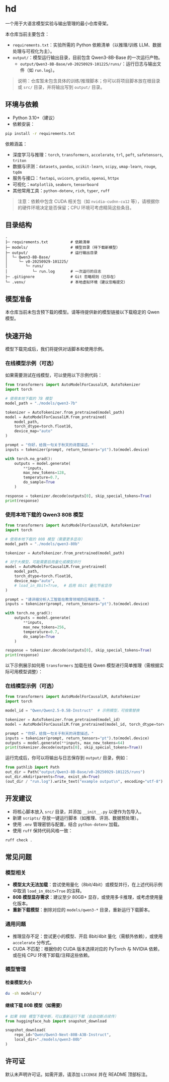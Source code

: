 # hd

一个用于大语言模型实验与输出管理的最小仓库骨架。

本仓库当前主要包含：
- `requirements.txt`：实验所需的 Python 依赖清单（以推理/训练 LLM、数据处理与可视化为主）。
- `output/`：模型运行输出目录，目前包含 Qwen3-8B-Base 的一次运行产物。
  - `output/Qwen3-8B-Base/v0-20250929-101225/runs/`：运行日志与输出文件（如 `run.log`）。

> 说明：仓库暂未包含具体的训练/推理脚本；你可以将项目脚本放在根目录或 `src/` 目录，并将输出写到 `output/` 目录。

## 环境与依赖

- Python 3.10+（建议）
- 依赖安装：

```bash
pip install -r requirements.txt
```

依赖涵盖：
- 深度学习与推理：`torch`, `transformers`, `accelerate`, `trl`, `peft`, `safetensors`, `triton`
- 数据与评测：`datasets`, `pandas`, `scikit-learn`, `scipy`, `umap-learn`, `rouge`, `tqdm`
- 服务与接口：`fastapi`, `uvicorn`, `gradio`, `openai`, `httpx`
- 可视化：`matplotlib`, `seaborn`, `tensorboard`
- 其他常用工具：`python-dotenv`, `rich`, `typer`, `ruff`

> 注意：依赖中包含 CUDA 相关包（如 `nvidia-cudnn-cu12` 等），请根据你的硬件环境决定是否保留；CPU 环境可考虑精简这些条目。

## 目录结构

```text
.
├─ requirements.txt          # 依赖清单
├─ models/                   # 模型目录（待下载新模型）
├─ output/                   # 运行输出目录
│  └─ Qwen3-8B-Base/
│     └─ v0-20250929-101225/
│        └─ runs/
│           └─ run.log       # 一次运行的日志
├─ .gitignore                # Git 忽略规则（已存在）
└─ .venv/                    # 本地虚拟环境（建议忽略提交）
```

## 模型准备

本仓库当前未包含预下载的模型。请等待提供新的模型链接以下载稳定的 Qwen 模型。

## 快速开始

模型下载完成后，我们将提供对话脚本和使用示例。

### 在线模型示例（可选）

如果需要测试在线模型，可以使用以下示例代码：

```python
from transformers import AutoModelForCausalLM, AutoTokenizer
import torch

# 使用本地下载的 7B 模型
model_path = "./models/qwen3-7b"

tokenizer = AutoTokenizer.from_pretrained(model_path)
model = AutoModelForCausalLM.from_pretrained(
    model_path, 
    torch_dtype=torch.float16, 
    device_map="auto"
)

prompt = "你好，给我一句关于秋天的诗意描述。"
inputs = tokenizer(prompt, return_tensors="pt").to(model.device)

with torch.no_grad():
    outputs = model.generate(
        **inputs, 
        max_new_tokens=128,
        temperature=0.7,
        do_sample=True
    )

response = tokenizer.decode(outputs[0], skip_special_tokens=True)
print(response)
```

### 使用本地下载的 Qwen3 80B 模型

```python
from transformers import AutoModelForCausalLM, AutoTokenizer
import torch

# 使用本地下载的 80B 模型（需要更多显存）
model_path = "./models/qwen3-80b"

tokenizer = AutoTokenizer.from_pretrained(model_path)

# 对于大模型，可能需要启用量化或模型并行
model = AutoModelForCausalLM.from_pretrained(
    model_path,
    torch_dtype=torch.float16,
    device_map="auto",
    # load_in_8bit=True,  # 启用 8bit 量化节省显存
)

prompt = "请详细分析人工智能在教育领域的应用前景。"
inputs = tokenizer(prompt, return_tensors="pt").to(model.device)

with torch.no_grad():
    outputs = model.generate(
        **inputs,
        max_new_tokens=256,
        temperature=0.7,
        do_sample=True
    )

response = tokenizer.decode(outputs[0], skip_special_tokens=True)
print(response)
```

以下示例展示如何用 `transformers` 加载在线 Qwen 模型进行简单推理（需根据实际可用模型调整）：

### 在线模型示例（可选）

```python
from transformers import AutoModelForCausalLM, AutoTokenizer
import torch

model_id = "Qwen/Qwen2.5-0.5B-Instruct"  # 示例模型，可按需替换

tokenizer = AutoTokenizer.from_pretrained(model_id)
model = AutoModelForCausalLM.from_pretrained(model_id, torch_dtype=torch.float16, device_map="auto")

prompt = "你好，给我一句关于秋天的诗意描述。"
inputs = tokenizer(prompt, return_tensors="pt").to(model.device)
outputs = model.generate(**inputs, max_new_tokens=64)
print(tokenizer.decode(outputs[0], skip_special_tokens=True))
```

运行完成后，你可以将输出与日志保存到 `output/` 目录，例如：

```python
from pathlib import Path
out_dir = Path("output/Qwen3-8B-Base/v0-20250929-101225/runs")
out_dir.mkdir(parents=True, exist_ok=True)
(out_dir / "run.log").write_text("example output\n", encoding="utf-8")
```

## 开发建议

- 将核心脚本放入 `src/` 目录，并添加 `__init__.py` 以便作为包导入。
- 新建 `scripts/` 存放一键运行脚本（如推理、评测、数据预处理）。
- 使用 `.env` 管理密钥与配置，结合 `python-dotenv` 加载。
- 使用 `ruff` 保持代码风格一致：

```bash
ruff check .
```

## 常见问题

### 模型相关
- **模型太大无法加载**：尝试使用量化（8bit/4bit）或模型并行，在上述代码示例中取消 `load_in_8bit=True` 的注释。
- **80B 模型显存需求**：建议至少 80GB+ 显存，或使用多卡推理，或考虑使用量化版本。
- **重新下载模型**：删除对应的 `models/qwen3-*` 目录，重新运行下载脚本。

### 通用问题
- 推理显存不足：尝试更小的模型、开启 8bit/4bit 量化（需额外依赖），或使用 `accelerate` 分布式。
- CUDA 不匹配：根据你的 CUDA 版本选择对应的 PyTorch 与 NVIDIA 依赖，或在纯 CPU 环境下卸载/注释这些依赖。

### 模型管理

#### 检查模型大小
```bash
du -sh models/*/
```

#### 继续下载 80B 模型（如需要）
```python
# 如果 80B 模型下载中断，可以重新运行下载（会自动断点续传）
from huggingface_hub import snapshot_download

snapshot_download(
    repo_id="Qwen/Qwen3-Next-80B-A3B-Instruct",
    local_dir="./models/qwen3-80b"
)
```

## 许可证

默认未声明许可证。如需开源，请添加 `LICENSE` 并在 README 顶部标注。
